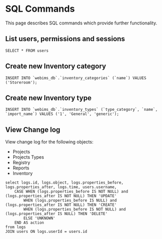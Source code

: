 # SQL Commands
This page describes SQL commands which provide further functionality.

## List users, permissions and sessions
	
```
SELECT * FROM users
```
	
## Create new Inventory category
	
```
INSERT INTO `webims_db`.`inventory_categories` (`name`) VALUES ('Storeroom');
```
	
## Create new Inventory type

```
INSERT INTO `webims_db`.`inventory_types` (`type_category`, `name`, `import_name`) VALUES ('1', 'General', 'generic');
```

## View Change log
View change log for the following objects:
- Projects
- Projects Types
- Registry
- Reports
- Inventory
	
```
select logs.id, logs.object, logs.properties_before, logs.properties_after, logs.time, users.username,
	CASE WHEN (logs.properties_before IS NOT NULL) and (logs.properties_after IS NOT NULL) THEN 'UPDATE'
		WHEN (logs.properties_before IS NULL) and (logs.properties_after IS NOT NULL) THEN 'CREATE'
		WHEN (logs.properties_before IS NOT NULL) and (logs.properties_after IS NULL) THEN 'DELETE'
		ELSE 'UNKNOWN'
	END AS action
from logs
JOIN users ON logs.userId = users.id
```